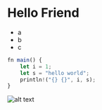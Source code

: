 # Hello Friend
- a
- b
- c
```js
fn main() {
    let i = 1;
    let s = "hello world";
    println!("{} {}", i, s);
}
```
![alt text](https://10wallpaper.com/wallpaper/1920x1440/1702/Pink_Gesang_Flower-2017_Flowers_HD_Wallpapers_1920x1440.jpg)
